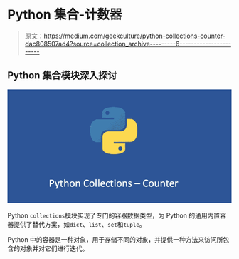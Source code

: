 # Python 集合-计数器

> 原文：<https://medium.com/geekculture/python-collections-counter-dac808507ad4?source=collection_archive---------6----------------------->

## Python 集合模块深入探讨

![](img/65ecc9a3e8442c69b897c085ddc9c9fe.png)

Python `collections`模块实现了专门的容器数据类型，为 Python 的通用内置容器提供了替代方案，如`dict`、`list`、`set`和`tuple`。

Python 中的容器是一种对象，用于存储不同的对象，并提供一种方法来访问所包含的对象并对它们进行迭代。